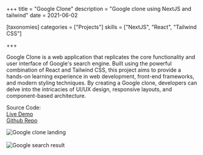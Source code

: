 +++
title = "Google Clone"
description = "Google clone using NextJS and tailwind"
date = 2021-06-02

[taxonomies]
categories = ["Projects"]
skills = ["NextJS", "React", "Tailwind CSS"]

+++


Google Clone is a web application that replicates the core functionality and user interface of Google's search engine. Built using the powerful combination of React and Tailwind CSS, this project aims to provide a hands-on learning experience in web development, front-end frameworks, and modern styling techniques. By creating a Google clone, developers can delve into the intricacies of UI/UX design, responsive layouts, and component-based architecture.

Source Code:
<br>
<a href="https://google.giridharan.me/" target="_blank">Live Demo</a>
<br>
<a href="https://github.com/GiriRock/GoogleClone" target="_blank">Github Repo</a>


 ![Google clone landing](/images/google/landing.png) 
 <br>
 <br>
 ![Google search result](/images/google/result.png)
